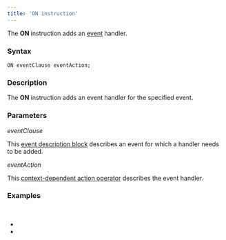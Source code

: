 ```yaml
---
title: 'ON instruction'
---
```


The **ON** instruction adds an [event](Events.md) handler.

### Syntax 

    ON eventClause eventAction;

### Description

The **ON** instruction adds an event handler for the specified event. 

### Parameters

*eventClause*

This [event description block](Event_description_block.md) describes an event for which a handler needs to be added.

*eventAction*

This [context-dependent action operator](Action_operator.md#Actionoperator-contextdependent) describes the event handler.

### Examples


 

*  
*
